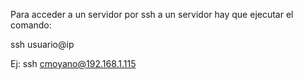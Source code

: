 Para acceder a un servidor por ssh a un servidor hay que ejecutar el comando:

ssh usuario@ip

Ej: ssh cmoyano@192.168.1.115


